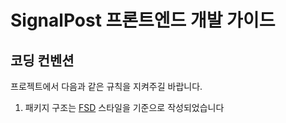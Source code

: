 # SignalPost 프론트엔드 개발 가이드

## 코딩 컨벤션
프로젝트에서 다음과 같은 규칙을 지켜주길 바랍니다.
1. 패키지 구조는 [FSD](https://feature-sliced.github.io/documentation/) 스타일을 기준으로 작성되었습니다
